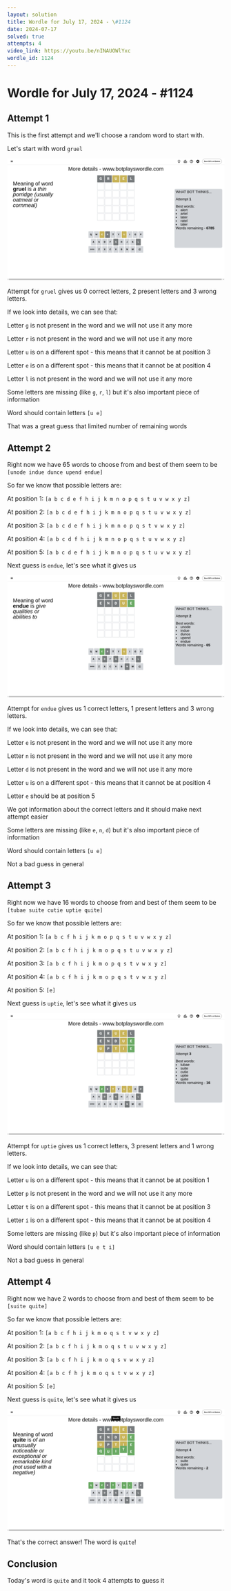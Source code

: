 ```yaml
---
layout: solution
title: Wordle for July 17, 2024 - \#1124
date: 2024-07-17
solved: true
attempts: 4
video_link: https://youtu.be/nINAUOWlYxc
wordle_id: 1124
---
```


# Wordle for July 17, 2024 - \#1124

## Attempt 1

This is the first attempt and we'll choose a random word to start with.

Let's start with word `gruel`

![Attempt 1](2024-07-17/attempt-1.png)

Attempt for `gruel` gives us 0 correct letters, 2 present letters and 3 wrong letters.

If we look into details, we can see that:

Letter `g` is not present in the word and we will not use it any more

Letter `r` is not present in the word and we will not use it any more

Letter `u` is on a different spot - this means that it cannot be at position 3

Letter `e` is on a different spot - this means that it cannot be at position 4

Letter `l` is not present in the word and we will not use it any more

Some letters are missing (like `g`, `r`, `l`) but it's also important piece of information

Word should contain letters `[u e]`

That was a great guess that limited number of remaining words



## Attempt 2

Right now we have 65 words to choose from and best of them seem to be `[unode indue dunce upend endue]`

So far we know that possible letters are:

At position 1: `[a b c d e f h i j k m n o p q s t u v w x y z]`

At position 2: `[a b c d e f h i j k m n o p q s t u v w x y z]`

At position 3: `[a b c d e f h i j k m n o p q s t v w x y z]`

At position 4: `[a b c d f h i j k m n o p q s t u v w x y z]`

At position 5: `[a b c d e f h i j k m n o p q s t u v w x y z]`

Next guess is `endue`, let's see what it gives us

![Attempt 2](2024-07-17/attempt-2.png)

Attempt for `endue` gives us 1 correct letters, 1 present letters and 3 wrong letters.

If we look into details, we can see that:

Letter `e` is not present in the word and we will not use it any more

Letter `n` is not present in the word and we will not use it any more

Letter `d` is not present in the word and we will not use it any more

Letter `u` is on a different spot - this means that it cannot be at position 4

Letter `e` should be at position 5

We got information about the correct letters and it should make next attempt easier

Some letters are missing (like `e`, `n`, `d`) but it's also important piece of information

Word should contain letters `[u e]`

Not a bad guess in general



## Attempt 3

Right now we have 16 words to choose from and best of them seem to be `[tubae suite cutie uptie quite]`

So far we know that possible letters are:

At position 1: `[a b c f h i j k m o p q s t u v w x y z]`

At position 2: `[a b c f h i j k m o p q s t u v w x y z]`

At position 3: `[a b c f h i j k m o p q s t v w x y z]`

At position 4: `[a b c f h i j k m o p q s t v w x y z]`

At position 5: `[e]`

Next guess is `uptie`, let's see what it gives us

![Attempt 3](2024-07-17/attempt-3.png)

Attempt for `uptie` gives us 1 correct letters, 3 present letters and 1 wrong letters.

If we look into details, we can see that:

Letter `u` is on a different spot - this means that it cannot be at position 1

Letter `p` is not present in the word and we will not use it any more

Letter `t` is on a different spot - this means that it cannot be at position 3

Letter `i` is on a different spot - this means that it cannot be at position 4

Some letters are missing (like `p`) but it's also important piece of information

Word should contain letters `[u e t i]`

Not a bad guess in general



## Attempt 4

Right now we have 2 words to choose from and best of them seem to be `[suite quite]`

So far we know that possible letters are:

At position 1: `[a b c f h i j k m o q s t v w x y z]`

At position 2: `[a b c f h i j k m o q s t u v w x y z]`

At position 3: `[a b c f h i j k m o q s v w x y z]`

At position 4: `[a b c f h j k m o q s t v w x y z]`

At position 5: `[e]`

Next guess is `quite`, let's see what it gives us

![Attempt 4](2024-07-17/attempt-4.png)

That's the correct answer! The word is `quite`!

## Conclusion

Today's word is `quite` and it took 4 attempts to guess it

